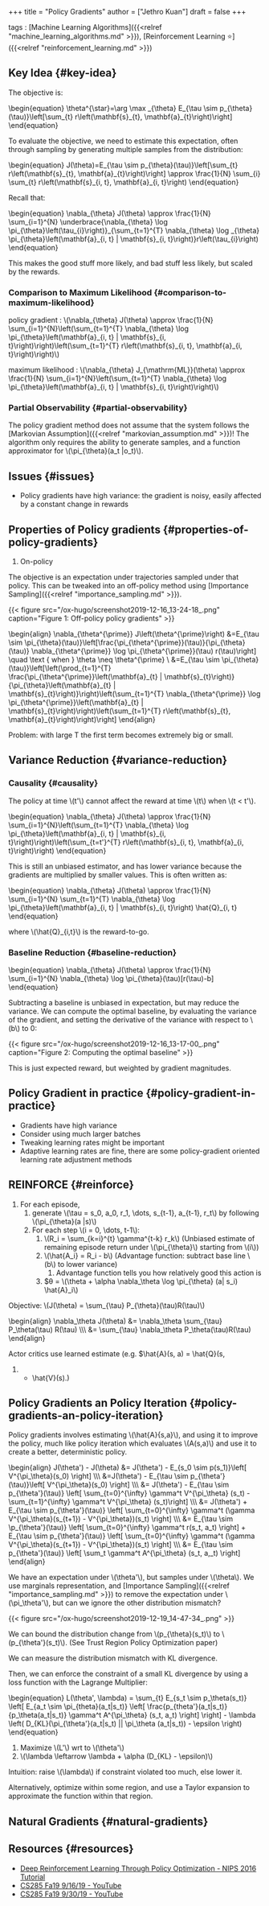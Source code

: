 +++
title = "Policy Gradients"
author = ["Jethro Kuan"]
draft = false
+++

tags
: [Machine Learning Algorithms]({{<relref "machine_learning_algorithms.md" >}}), [Reinforcement Learning ⭐]({{<relref "reinforcement_learning.md" >}})

## Key Idea {#key-idea}

The objective is:

\begin{equation}
\theta^{\star}=\arg \max \_{\theta} E\_{\tau \sim p\_{\theta}(\tau)}\left[\sum\_{t} r\left(\mathbf{s}\_{t}, \mathbf{a}\_{t}\right)\right]
\end{equation}

To evaluate the objective, we need to estimate this expectation, often
through sampling by generating multiple samples from the distribution:

\begin{equation}
J(\theta)=E\_{\tau \sim p\_{\theta}(\tau)}\left[\sum\_{t} r\left(\mathbf{s}\_{t}, \mathbf{a}\_{t}\right)\right] \approx \frac{1}{N} \sum\_{i} \sum\_{t} r\left(\mathbf{s}\_{i, t}, \mathbf{a}\_{i, t}\right)
\end{equation}

Recall that:

\begin{equation}
\nabla\_{\theta} J(\theta) \approx \frac{1}{N} \sum\_{i=1}^{N} \underbrace{\nabla\_{\theta} \log \pi\_{\theta}\left(\tau\_{i}\right)}\_{\sum\_{t=1}^{T} \nabla\_{\theta} \log \_{\theta} \pi\_{\theta}\left(\mathbf{a}\_{i, t} | \mathbf{s}\_{i, t}\right)}r\left(\tau\_{i}\right)
\end{equation}

This makes the good stuff more likely, and bad stuff less likely, but
scaled by the rewards.

### Comparison to Maximum Likelihood {#comparison-to-maximum-likelihood}

policy gradient
: \\(\nabla\_{\theta} J(\theta) \approx \frac{1}{N}
\sum\_{i=1}^{N}\left(\sum\_{t=1}^{T} \nabla\_{\theta} \log
\pi\_{\theta}\left(\mathbf{a}\_{i, t} | \mathbf{s}\_{i,
t}\right)\right)\left(\sum\_{t=1}^{T} r\left(\mathbf{s}\_{i, t},
\mathbf{a}\_{i, t}\right)\right)\\)

maximum likelihood
: \\(\nabla\_{\theta} J\_{\mathrm{ML}}(\theta) \approx \frac{1}{N} \sum\_{i=1}^{N}\left(\sum\_{t=1}^{T} \nabla\_{\theta} \log \pi\_{\theta}\left(\mathbf{a}\_{i, t} | \mathbf{s}\_{i, t}\right)\right)\\)

### Partial Observability {#partial-observability}

The policy gradient method does not assume that the system follows the
[Markovian Assumption]({{<relref "markovian_assumption.md" >}})! The algorithm only requires the ability to
generate samples, and a function approximator for
\\(\pi\_{\theta}(a_t |o_t)\\).

## Issues {#issues}

- Policy gradients have high variance: the gradient is noisy, easily
  affected by a constant change in rewards

## Properties of Policy gradients {#properties-of-policy-gradients}

1.  On-policy

The objective is an expectation under trajectories sampled under that
policy. This can be tweaked into an off-policy method using
[Importance Sampling]({{<relref "importance_sampling.md" >}}).

{{< figure src="/ox-hugo/screenshot2019-12-16_13-24-18_.png" caption="Figure 1: Off-policy policy gradients" >}}

\begin{align}
\nabla\_{\theta^{\prime}} J\left(\theta^{\prime}\right) &=E\_{\tau \sim \pi\_{\theta}(\tau)}\left[\frac{\pi\_{\theta^{\prime}}(\tau)}{\pi\_{\theta}(\tau)} \nabla\_{\theta^{\prime}} \log \pi\_{\theta^{\prime}}(\tau) r(\tau)\right] \quad \text { when } \theta \neq \theta^{\prime} \\ &=E\_{\tau \sim \pi\_{\theta}(\tau)}\left[\left(\prod\_{t=1}^{T} \frac{\pi\_{\theta^{\prime}}\left(\mathbf{a}\_{t} | \mathbf{s}\_{t}\right)}{\pi\_{\theta}\left(\mathbf{a}\_{t} | \mathbf{s}\_{t}\right)}\right)\left(\sum\_{t=1}^{T} \nabla\_{\theta^{\prime}} \log \pi\_{\theta^{\prime}}\left(\mathbf{a}\_{t} | \mathbf{s}\_{t}\right)\right)\left(\sum\_{t=1}^{T} r\left(\mathbf{s}\_{t}, \mathbf{a}\_{t}\right)\right)\right]
\end{align}

Problem: with large T the first term becomes extremely big or small.

## Variance Reduction {#variance-reduction}

### Causality {#causality}

The policy at time \\(t'\\) cannot affect the reward at time \\(t\\) when \\(t <
t'\\).

\begin{equation}
\nabla\_{\theta} J(\theta) \approx \frac{1}{N} \sum\_{i=1}^{N}\left(\sum\_{t=1}^{T} \nabla\_{\theta} \log \pi\_{\theta}\left(\mathbf{a}\_{i, t} | \mathbf{s}\_{i, t}\right)\right)\left(\sum\_{t=t'}^{T} r\left(\mathbf{s}\_{i, t}, \mathbf{a}\_{i, t}\right)\right)
\end{equation}

This is still an unbiased estimator, and has lower variance because
the gradients are multiplied by smaller values. This is often written
as:

\begin{equation}
\nabla\_{\theta} J(\theta) \approx \frac{1}{N} \sum\_{i=1}^{N} \sum\_{t=1}^{T} \nabla\_{\theta} \log \pi\_{\theta}\left(\mathbf{a}\_{i, t} | \mathbf{s}\_{i, t}\right) \hat{Q}\_{i, t}
\end{equation}

where \\(\hat{Q}\_{i,t}\\) is the reward-to-go.

### Baseline Reduction {#baseline-reduction}

\begin{equation}
\nabla\_{\theta} J(\theta) \approx \frac{1}{N} \sum\_{i=1}^{N} \nabla\_{\theta} \log \pi\_{\theta}(\tau)[r(\tau)-b]
\end{equation}

Subtracting a baseline is unbiased in expectation, but may reduce the
variance. We can compute the optimal baseline, by evaluating the
variance of the gradient, and setting the derivative of the variance
with respect to \\(b\\) to 0:

{{< figure src="/ox-hugo/screenshot2019-12-16_13-17-00_.png" caption="Figure 2: Computing the optimal baseline" >}}

This is just expected reward, but weighted by gradient magnitudes.

## Policy Gradient in practice {#policy-gradient-in-practice}

- Gradients have high variance
- Consider using much larger batches
- Tweaking learning rates might be important
- Adaptive learning rates are fine, there are some policy-gradient
  oriented learning rate adjustment methods

## REINFORCE {#reinforce}

1.  For each episode,
    1.  generate \\(\tau = s_0, a_0, r_1, \dots, s\_{t-1},
        a\_{t-1}, r_t\\) by following \\(\pi\_{\theta}(a |s)\\)
    2.  For each step \\(i = 0, \dots, t-1\\):
        1.  \\(R_i = \sum\_{k=i}^{t} \gamma^{t-k} r_k\\) (Unbiased estimate of
            remaining episode return under \\(\pi\_{\theta}\\) starting from \\(i\\))
        2.  \\(\hat{A_i} = R_i - b\\) (Advantage function: subtract base line \\(b\\) to lower variance)
            1.  Advantage function tells you how relatively good this
                action is
        3.  \$&theta; = \\(\theta + \alpha \nabla\_\theta \log \pi\_{\theta}
            (a| s_i) \hat{A}\_i\\)

Objective: \\(J(\theta) = \sum\_{\tau} P\_{\theta}(\tau)R(\tau)\\)

\begin{align}
\nabla\_\theta J(\theta) &= \nabla\_\theta \sum\_{\tau} P\_\theta(\tau)
R(\tau) \\\\\\
&= \sum\_{\tau} \nabla\_\theta P\_\theta(\tau)R(\tau)
\end{align}

Actor critics use learned estimate (e.g. \$\hat{A}(s, a) = \hat{Q}(s,

1.  - \hat{V}(s).)

## Policy Gradients an Policy Iteration {#policy-gradients-an-policy-iteration}

Policy gradients involves estimating \\(\hat{A}{s,a}\\), and using it to
improve the policy, much like policy iteration which evaluates
\\(A(s,a)\\) and use it to create a better, deterministic policy.

\begin{align}
J(\theta') - J(\theta) &= J(\theta') - E\_{s_0 \sim p(s_1)}\left[
V^{\pi\_\theta}(s\_0) \right] \\\\\\
&=J(\theta') - E\_{\tau \sim p\_{\theta'}(\tau)}\left[
V^{\pi\_\theta}(s\_0) \right] \\\\\\
&= J(\theta') - E\_{\tau \sim
p\_{\theta'}(\tau)} \left[
\sum\_{t=0}^{\infty} \gamma^t
V^{\pi\_\theta} (s\_t) - \sum\_{t=1}^{\infty} \gamma^t
V^{\pi\_\theta} (s\_t)\right] \\\\\\
&= J(\theta') + E\_{\tau \sim
p\_{\theta'}(\tau)} \left[
\sum\_{t=0}^{\infty} \gamma^t (\gamma
V^{\pi\_\theta}(s\_{t+1}) -
V^{\pi\_\theta})(s\_t) \right] \\\\\\
&= E\_{\tau \sim \p\_{\theta'}(\tau)} \left[
\sum\_{t=0}^{\infty} \gamma^t r(s\_t, a\_t)
\right] + E\_{\tau \sim
p\_{\theta'}(\tau)} \left[
\sum\_{t=0}^{\infty} \gamma^t (\gamma
V^{\pi\_\theta}(s\_{t+1}) -
V^{\pi\_\theta})(s\_t) \right] \\\\\\
&= E\_{\tau \sim p\_{\theta'}(\tau)} \left[
\sum\_t \gamma^t A^{\pi\_\theta} (s\_t, a,\_t) \right]
\end{align}

We have an expectation under \\(\theta'\\), but samples under \\(\theta\\). We
use marginals representation, and [Importance Sampling]({{<relref "importance_sampling.md" >}}) to remove the
expectation under \\(\pi\_\theta'\\), but can we ignore the other
distribution mismatch?

{{< figure src="/ox-hugo/screenshot2019-12-19_14-47-34_.png" >}}

We can bound the distribution change from \\(p\_{\theta}(s_t)\\) to
\\(p\_{\theta'}(s_t)\\). (See Trust Region Policy Optimization paper)

We can measure the distribution mismatch with KL divergence.

Then, we can enforce the constraint of a small KL divergence by using
a loss function with the Lagrange Multiplier:

\begin{equation}
L(\theta', \lambda) = \sum\_{t} E\_{s_t \sim p\_\theta(s_t)} \left[
E\_{a_t \sim \pi\_{theta}(a_t|s_t)} \left[
\frac{p\_{theta'}(a\_t|s\_t)}{p\_\theta(a\_t|s\_t)} \gamma^t
A^{\pi\_\theta} (s\_t, a\_t) \right] \right] - \lambda \left(
D\_{KL}(\pi\_{\theta'}(a_t|s_t) || \pi\_\theta (a_t|s_t)) - \epsilon \right)
\end{equation}

1.  Maximize \\(L'\\) wrt to \\(\theta'\\)
2.  \\(\lambda \leftarrow \lambda + \alpha (D\_{KL} - \epsilon)\\)

Intuition: raise \\(\lambda\\) if constraint violated too much, else lower
it.

Alternatively, optimize within some region, and use a Taylor expansion
to approximate the function within that region.

## Natural Gradients {#natural-gradients}

## Resources {#resources}

- [Deep Reinforcement Learning Through Policy Optimization - NIPS 2016 Tutorial](https://nips.cc/Conferences/2016/Schedule?showEvent=6198)
- [CS285 Fa19 9/16/19 - YouTube](https://www.youtube.com/watch?v=Ds1trXd6pos&list=PLkFD6%5F40KJIwhWJpGazJ9VSj9CFMkb79A&index=6&t=0s)
- [CS285 Fa19 9/30/19 - YouTube](https://www.youtube.com/watch?v=uR1Ubd2hAlE&list=PLkFD6%5F40KJIwhWJpGazJ9VSj9CFMkb79A&index=10&t=0s)
